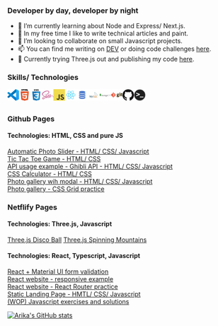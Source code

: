 ### Developer by day, developer by night

- 🔭 I’m currently learning about Node and Express/ Next.js.
- 🌱 In my free time I like to write technical articles and paint.
- 👯 I’m looking to collaborate on small Javascript projects.
- 📫 You can find me writing on [DEV](https://dev.to/arikaturika) or doing code challenges [here](https://www.codewars.com/users/Chibi_Yuna).
- 🧪 Currently trying Three.js out and publishing my code [here](https://codepen.io/Arika_O/pens/public).


### Skills/ Technologies

<img align="left" alt="Visual Studio Code" width="26px" src="https://raw.githubusercontent.com/github/explore/80688e429a7d4ef2fca1e82350fe8e3517d3494d/topics/visual-studio-code/visual-studio-code.png" />
<img align="left" alt="HTML5" width="26px" src="https://raw.githubusercontent.com/github/explore/80688e429a7d4ef2fca1e82350fe8e3517d3494d/topics/html/html.png" />
<img align="left" alt="CSS3" width="26px" src="https://raw.githubusercontent.com/github/explore/80688e429a7d4ef2fca1e82350fe8e3517d3494d/topics/css/css.png" />
<img align="left" alt="Sass" width="26px" src="https://raw.githubusercontent.com/github/explore/80688e429a7d4ef2fca1e82350fe8e3517d3494d/topics/sass/sass.png" />
<img align="left" alt="JavaScript" width="26px" src="https://raw.githubusercontent.com/github/explore/80688e429a7d4ef2fca1e82350fe8e3517d3494d/topics/javascript/javascript.png"/>
<img align="left" alt="React" width="26px" src="https://raw.githubusercontent.com/github/explore/80688e429a7d4ef2fca1e82350fe8e3517d3494d/topics/react/react.png" />
<img align="left" alt="SQL" width="26px" src="https://raw.githubusercontent.com/github/explore/80688e429a7d4ef2fca1e82350fe8e3517d3494d/topics/sql/sql.png" />
<img align="left" alt="MySQL" width="26px" src="https://raw.githubusercontent.com/github/explore/80688e429a7d4ef2fca1e82350fe8e3517d3494d/topics/mysql/mysql.png" />
<img align="left" alt="MongoDB" width="26px" src="https://raw.githubusercontent.com/github/explore/80688e429a7d4ef2fca1e82350fe8e3517d3494d/topics/mongodb/mongodb.png" />
<img align="left" alt="Git" width="26px" src="https://raw.githubusercontent.com/github/explore/80688e429a7d4ef2fca1e82350fe8e3517d3494d/topics/git/git.png" />
<img align="left" alt="GitHub" width="26px" src="https://raw.githubusercontent.com/github/explore/78df643247d429f6cc873026c0622819ad797942/topics/github/github.png" />
<img align="left" alt="Terminal" width="26px" src="https://raw.githubusercontent.com/github/explore/80688e429a7d4ef2fca1e82350fe8e3517d3494d/topics/terminal/terminal.png" />
<br/>
<br/>

### Github Pages
#### Technologies: HTML, CSS and pure JS
[Automatic Photo Slider - HTML/ CSS/ Javascript](https://ari-o-alt.github.io/javascript_photo_slider/)<br/>
[Tic Tac Toe Game - HTML/ CSS](https://ari-o-alt.github.io/tic_tac_toe/)<br/>
[API usage example - Ghibli API - HTML/ CSS/ Javascript](https://ari-o-alt.github.io/API_usage_example_ghibli/)<br/>
[CSS Calculator - HTML/ CSS](https://ari-o-alt.github.io/HTML-CSS_calculator/)<br/>
[Photo gallery wih modal - HTML/ CSS/ Javascript](https://ari-o-alt.github.io/Photo_gallery_with_modal/)<br/>
[Photo gallery - CSS Grid practice](https://ari-o-alt.github.io/Photo_gallery_CSS_Grid/)

### Netflify Pages
#### Technologies: Three.js, Javascript
[Three.js Disco Ball](https://genuine-narwhal-3b7d90.netlify.app/)
[Three.js Spinning Mountains](https://fluffy-sundae-20043a.netlify.app/)

#### Technologies: React, Typescript, Javascript
[React + Material UI form validation](https://hungry-gates-702e93.netlify.app/)<br/>
[React website - responsive example](https://pedantic-heyrovsky-5be9ce.netlify.app/)<br/>
[React website - React Router practice](https://pensive-allen-e2d7eb.netlify.app/)<br/>
[Static Landing Page - HMTL/ CSS/ Javascript](https://condescending-saha-4e35ec.netlify.app/)<br/> 
[(WOP) Javascript exercises and solutions](https://peaceful-johnson-bd9090.netlify.app/)<br/>


[![Arika's GitHub stats](https://github-readme-stats.vercel.app/api?username=Ari-O-Alt)](https://github.com/anuraghazra/github-readme-stats)
